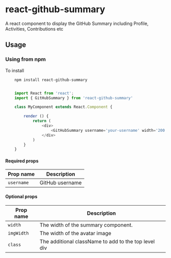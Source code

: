 # react-github-summary
A react component to display the GitHub Summary including Profile, Activities, Contributions etc

## Usage

### Using from npm

To install

```
    npm install react-github-summary
```

```javascript

    import React from 'react';
    import { GitHubSummary } from 'react-github-summary'

    class MyComponent extends React.Component {

        render () {
            return (
                <div>
                    <GitHubSummary username='your-username' width='200'>
                </div>
            )
        }
    }
```

#### Required props

Prop name | Description
---- | -------------
`username` | GitHub username

#### Optional props

Prop name | Description
---- | -------------
`width` | The width of the summary component.
`imgWidth` | The width of the avatar image
`class` | The additional className to add to the top level div
